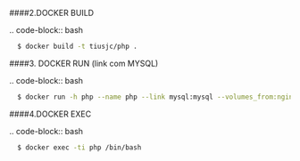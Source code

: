 ####2.DOCKER BUILD

.. code-block:: bash

```bash  
  $ docker build -t tiusjc/php .
```

####3. DOCKER RUN (link com MYSQL)

.. code-block:: bash

```bash
  $ docker run -h php --name php --link mysql:mysql --volumes_from:nginx -d tiusjc/php 
```

####4.DOCKER EXEC

.. code-block:: bash

```bash
  $ docker exec -ti php /bin/bash
```
